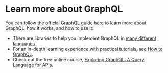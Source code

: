 # Learn more about GraphQL

You can follow the [official GraphQL guide here](https://graphql.org/learn/) to learn more about GraphQL, how it works, and how to use it:
- There are libraries to help you implement GraphQL in [many different languages](https://graphql.org/code/)
- For an in-depth learning experience with practical tutorials, see [How to GraphQL](https://www.howtographql.com/). 
- Check out the free online course, [Exploring GraphQL: A Query Language for APIs](https://www.edx.org/course/exploring-graphql-a-query-language-for-apis).